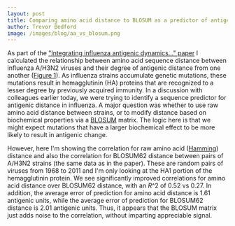 ```yaml
---
layout: post
title: Comparing amino acid distance to BLOSUM as a predictor of antigenic drift
author: Trevor Bedford
image: /images/blog/aa_vs_blosum.png
---
```


As part of the ["Integrating influenza antigenic dynamics..." paper](/papers/bedford-flux/) I calculated the relationship between amino acid sequence distance between influenza A/H3N2 viruses and their degree of antigenic distance from one another ([Figure 1](https://raw.github.com/trvrb/flux/master/figures/seq_grid.png)).  As influenza strains accumulate genetic mutations, these mutations result in hemagglutinin (HA) proteins that are recognized to a lesser degree by previously acquired immunity.  In a discussion with colleagues earlier today, we were trying to identify a sequence predictor for antigenic distance in influenza.  A major question was whether to use raw amino acid distance between strains, or to modify distance based on biochemical properties via a [BLOSUM](http://en.wikipedia.org/wiki/BLOSUM) matrix. The logic here is that we might expect mutations that have a larger biochemical effect to be more likely to result in antigenic change.

However, here I'm showing the correlation for raw amino acid ([Hamming](http://en.wikipedia.org/wiki/Hamming_distance)) distance and also the correlation for BLOSUM62 distance between pairs of A/H3N2 strains (the same data as in the paper).  These are random pairs of viruses from 1968 to 2011 and I'm only looking at the HA1 portion of the hemagglutinin protein.  We see significantly improved correlations for amino acid distance over BLOSUM62 distance, with an *R*^2 of 0.52 vs 0.27.  In addition, the average error of prediction for amino acid distance is 1.61 antigenic units, while the average error of prediction for BLOSUM62 distance is 2.01 antigenic units.  Thus, it appears that the BLOSUM matrix just adds noise to the correlation, without imparting appreciable signal.